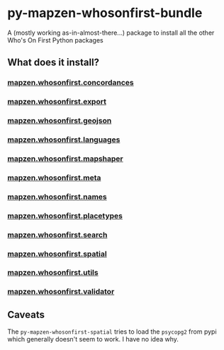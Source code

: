 # py-mapzen-whosonfirst-bundle

A (mostly working as-in-almost-there...) package to install all the other Who's On First Python packages

## What does it install?

### [mapzen.whosonfirst.concordances](https://github.com/whosonfirst/py-mapzen-whosonfirst-concordances)

### [mapzen.whosonfirst.export](https://github.com/whosonfirst/py-mapzen-whosonfirst-export)

### [mapzen.whosonfirst.geojson](https://github.com/whosonfirst/py-mapzen-whosonfirst-geojson)

### [mapzen.whosonfirst.languages](https://github.com/whosonfirst/py-mapzen-whosonfirst-languages)

### [mapzen.whosonfirst.mapshaper](https://github.com/whosonfirst/py-mapzen-whosonfirst-mapshaper)

### [mapzen.whosonfirst.meta](https://github.com/whosonfirst/py-mapzen-whosonfirst-meta)

### [mapzen.whosonfirst.names](https://github.com/whosonfirst/py-mapzen-whosonfirst-names)

### [mapzen.whosonfirst.placetypes](https://github.com/whosonfirst/py-mapzen-whosonfirst-placetypes)

### [mapzen.whosonfirst.search](https://github.com/whosonfirst/py-mapzen-whosonfirst-search)

### [mapzen.whosonfirst.spatial](https://github.com/whosonfirst/py-mapzen-whosonfirst-spatial)

### [mapzen.whosonfirst.utils](https://github.com/whosonfirst/py-mapzen-whosonfirst-utils)

### [mapzen.whosonfirst.validator](https://github.com/whosonfirst/py-mapzen-whosonfirst-validator)

## Caveats

The `py-mapzen-whosonfirst-spatial` tries to load the `psycopg2` from pypi which generally doesn't seem to work. I have no idea why.
